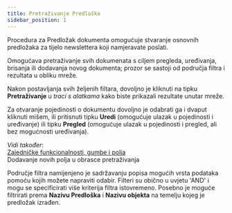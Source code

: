 ```yaml
---
title: Pretraživanje Predloška
sidebar_position: 1 
---
```


Procedura za Predložak dokumenta omogućuje stvaranje osnovnih predložaka za tijelo newslettera koji namjeravate poslati.

Omogućava pretraživanje svih dokumenata s ciljem pregleda, uređivanja, brisanja ili dodavanja novog dokumenta; prozor se sastoji od područja filtra i rezultata u obliku mreže.

Nakon postavljanja svih željenih filtara, dovoljno je kliknuti na tipku **Pretraživanje** u *traci s alatkama* kako biste prikazali rezultate unutar mreže.

Za otvaranje pojedinosti o dokumentu dovoljno je odabrati ga i dvaput kliknuti mišem, ili pritisnuti tipku **Uredi** (omogućuje ulazak u pojedinosti i uređivanje) ili tipku **Pregled** (omogućuje ulazak u pojedinosti i pregled, ali bez mogućnosti uređivanja).

*Vidi također*:   
[Zajedničke funkcionalnosti, gumbe i polja](/docs/guide/common)            
Dodavanje novih polja u obrasce pretraživanja    

Područje filtra namijenjeno je sadržavanju popisa mogućih vrsta podataka pomoću kojih možete napraviti odabir. Filteri su obično u uvjetu 'AND' i mogu se specificirati više kriterija filtra istovremeno. Posebno je moguće filtrirati prema **Nazivu Predloška** i **Nazivu objekta** na temelju kojeg je predložak izrađen.
